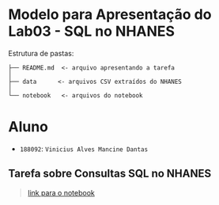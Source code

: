 # Modelo para Apresentação do Lab03 - SQL no NHANES

Estrutura de pastas:

~~~
├── README.md  <- arquivo apresentando a tarefa
│
├── data      <- arquivos CSV extraídos do NHANES
│
└── notebook   <- arquivos do notebook
~~~

# Aluno
* `188092`: `Vinicius Alves Mancine Dantas`

## Tarefa sobre Consultas SQL no NHANES

> [link para o notebook](notebook/lab04-sql-advanced.ipynb)

